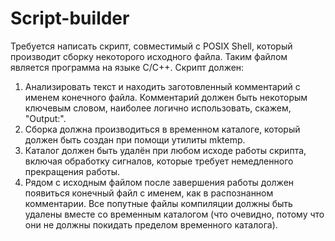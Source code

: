 # Script-builder
Требуется написать скрипт, совместимый с POSIX Shell, который производит сборку некоторого исходного файла. Таким файлом является программа на языке C/C++. Скрипт должен:

1. Анализировать текст и находить заготовленный комментарий с именем конечного файла. Комментарий должен быть некоторым ключевым словом, наиболее логично использовать, скажем, "Output:".
2. Сборка должна производиться в временном каталоге, который должен быть создан при помощи утилиты mktemp.
3. Каталог должен быть удалён при любом исходе работы скрипта, включая обработку сигналов, которые требует немедленного прекращения работы.
4. Рядом с исходным файлом после завершения работы должен появиться конечный файл с именем, как в распознанном комментарии. Все попутные файлы компиляции должны быть удалены вместе со временным каталогом (что очевидно, потому что они не должны покидать пределом временного каталога).